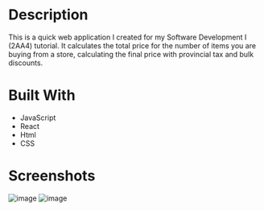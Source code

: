 # Description
This is a quick web application I created for my Software Development I (2AA4) tutorial. It calculates the total price for the number of items you are buying from a store, calculating the final price with provincial tax and bulk discounts.

# Built With
- JavaScript
- React
- Html
- CSS

# Screenshots
![image](https://user-images.githubusercontent.com/73492549/212773419-1b7015ad-6203-47ca-84dd-81233c1f9344.png)
![image](https://user-images.githubusercontent.com/73492549/212773466-34e143e6-d48f-4c10-8352-e340a84eb16d.png)

